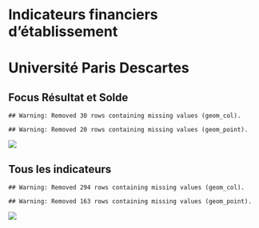 Indicateurs financiers d’établissement
================

# Université Paris Descartes

## Focus Résultat et Solde

    ## Warning: Removed 30 rows containing missing values (geom_col).

    ## Warning: Removed 20 rows containing missing values (geom_point).

![](université_paris_descartes_files/figure-gfm/etab.focus-1.png)<!-- -->

## Tous les indicateurs

    ## Warning: Removed 294 rows containing missing values (geom_col).

    ## Warning: Removed 163 rows containing missing values (geom_point).

![](université_paris_descartes_files/figure-gfm/etab-1.png)<!-- -->
